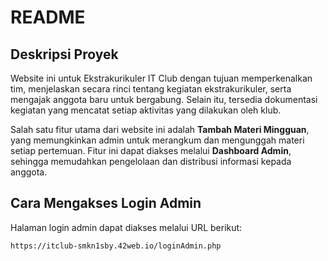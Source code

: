 # README

## Deskripsi Proyek
Website ini untuk Ekstrakurikuler IT Club dengan tujuan memperkenalkan tim, menjelaskan secara rinci tentang kegiatan ekstrakurikuler, serta mengajak anggota baru untuk bergabung. Selain itu, tersedia dokumentasi kegiatan yang mencatat setiap aktivitas yang dilakukan oleh klub.

Salah satu fitur utama dari website ini adalah **Tambah Materi Mingguan**, yang memungkinkan admin untuk merangkum dan mengunggah materi setiap pertemuan. Fitur ini dapat diakses melalui **Dashboard Admin**, sehingga memudahkan pengelolaan dan distribusi informasi kepada anggota.

## Cara Mengakses Login Admin

Halaman login admin dapat diakses melalui URL berikut:
```
https://itclub-smkn1sby.42web.io/loginAdmin.php
```
